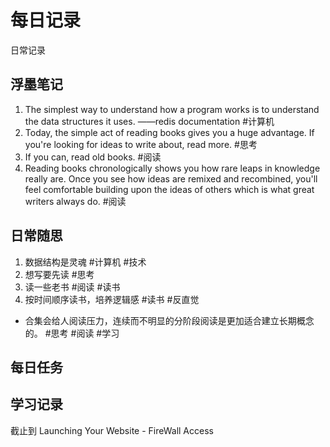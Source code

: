 # 每日记录
日常记录

## 浮墨笔记

1. The simplest way to understand how a program works is to understand the data structures it uses. ——redis documentation #计算机
2. Today, the simple act of reading books gives you a huge advantage. If you're looking for ideas to write about, read more. #思考
3. If you can, read old books. #阅读
4. Reading books chronologically shows you how rare leaps in knowledge really are. Once you see how ideas are remixed and recombined, you'll feel comfortable building upon the ideas of others which is what great writers always do. #阅读

## 日常随思

1. 数据结构是灵魂 #计算机 #技术 
2. 想写要先读 #思考
3. 读一些老书 #阅读 #读书
4. 按时间顺序读书，培养逻辑感 #读书 #反直觉

- 合集会给人阅读压力，连续而不明显的分阶段阅读是更加适合建立长期概念的。 #思考 #阅读 #学习


## 每日任务

## 学习记录

截止到 Launching Your Website - FireWall Access

